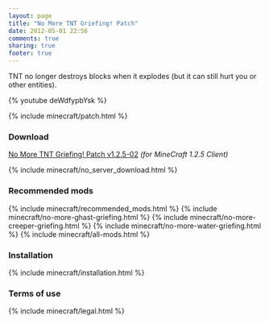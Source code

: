 ```yaml
---
layout: page
title: "No More TNT Griefing! Patch"
date: 2012-05-01 22:56
comments: true
sharing: true
footer: true
---
```

TNT no longer destroys blocks when it explodes (but it can still hurt you or other entities).

{% youtube deWdfypbYsk %}

{% include minecraft/patch.html %}

### Download
[No More TNT Griefing! Patch v1.2.5-02](https://github.com/downloads/IQAndreas/Minecraft-Mods-and-Patches/no-more-tnt-griefing-v1.2.5-02.zip) _(for MineCraft 1.2.5 Client)_

{% include minecraft/no_server_download.html %}

### Recommended mods
{% include minecraft/recommended_mods.html %}
{% include minecraft/no-more-ghast-griefing.html %}
{% include minecraft/no-more-creeper-griefing.html %}
{% include minecraft/no-more-water-griefing.html %}
{% include minecraft/all-mods.html %}

### Installation
{% include minecraft/installation.html %}

### Terms of use
{% include minecraft/legal.html %}
